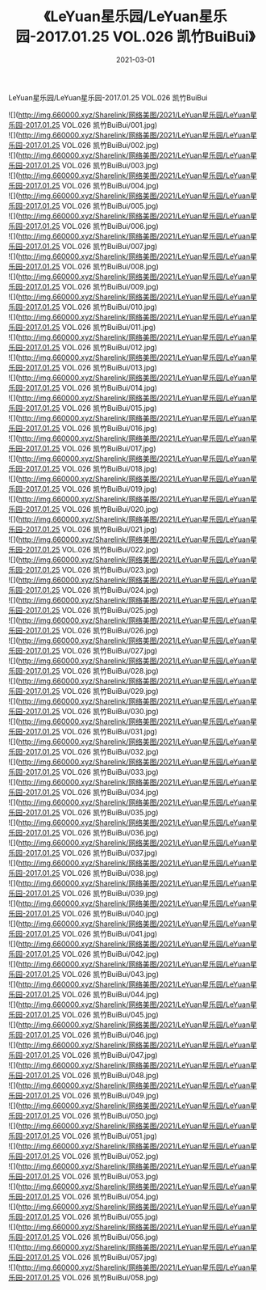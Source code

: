 ﻿---
layout: post
title:  《LeYuan星乐园/LeYuan星乐园-2017.01.25 VOL.026 凯竹BuiBui》
date:   2021-03-01
img: http://img.660000.xyz/Sharelink/网络美图/2021/LeYuan星乐园/LeYuan星乐园-2017.01.25 VOL.026 凯竹BuiBui/000.jpg
categories: [美女, 清纯, 唯美]
---

LeYuan星乐园/LeYuan星乐园-2017.01.25 VOL.026 凯竹BuiBui

 ![](http://img.660000.xyz/Sharelink/网络美图/2021/LeYuan星乐园/LeYuan星乐园-2017.01.25 VOL.026 凯竹BuiBui/001.jpg) <br>![](http://img.660000.xyz/Sharelink/网络美图/2021/LeYuan星乐园/LeYuan星乐园-2017.01.25 VOL.026 凯竹BuiBui/002.jpg) <br>![](http://img.660000.xyz/Sharelink/网络美图/2021/LeYuan星乐园/LeYuan星乐园-2017.01.25 VOL.026 凯竹BuiBui/003.jpg) <br>![](http://img.660000.xyz/Sharelink/网络美图/2021/LeYuan星乐园/LeYuan星乐园-2017.01.25 VOL.026 凯竹BuiBui/004.jpg) <br>![](http://img.660000.xyz/Sharelink/网络美图/2021/LeYuan星乐园/LeYuan星乐园-2017.01.25 VOL.026 凯竹BuiBui/005.jpg) <br>![](http://img.660000.xyz/Sharelink/网络美图/2021/LeYuan星乐园/LeYuan星乐园-2017.01.25 VOL.026 凯竹BuiBui/006.jpg) <br>![](http://img.660000.xyz/Sharelink/网络美图/2021/LeYuan星乐园/LeYuan星乐园-2017.01.25 VOL.026 凯竹BuiBui/007.jpg) <br>![](http://img.660000.xyz/Sharelink/网络美图/2021/LeYuan星乐园/LeYuan星乐园-2017.01.25 VOL.026 凯竹BuiBui/008.jpg) <br>![](http://img.660000.xyz/Sharelink/网络美图/2021/LeYuan星乐园/LeYuan星乐园-2017.01.25 VOL.026 凯竹BuiBui/009.jpg) <br>![](http://img.660000.xyz/Sharelink/网络美图/2021/LeYuan星乐园/LeYuan星乐园-2017.01.25 VOL.026 凯竹BuiBui/010.jpg) <br>![](http://img.660000.xyz/Sharelink/网络美图/2021/LeYuan星乐园/LeYuan星乐园-2017.01.25 VOL.026 凯竹BuiBui/011.jpg) <br>![](http://img.660000.xyz/Sharelink/网络美图/2021/LeYuan星乐园/LeYuan星乐园-2017.01.25 VOL.026 凯竹BuiBui/012.jpg) <br>![](http://img.660000.xyz/Sharelink/网络美图/2021/LeYuan星乐园/LeYuan星乐园-2017.01.25 VOL.026 凯竹BuiBui/013.jpg) <br>![](http://img.660000.xyz/Sharelink/网络美图/2021/LeYuan星乐园/LeYuan星乐园-2017.01.25 VOL.026 凯竹BuiBui/014.jpg) <br>![](http://img.660000.xyz/Sharelink/网络美图/2021/LeYuan星乐园/LeYuan星乐园-2017.01.25 VOL.026 凯竹BuiBui/015.jpg) <br>![](http://img.660000.xyz/Sharelink/网络美图/2021/LeYuan星乐园/LeYuan星乐园-2017.01.25 VOL.026 凯竹BuiBui/016.jpg) <br>![](http://img.660000.xyz/Sharelink/网络美图/2021/LeYuan星乐园/LeYuan星乐园-2017.01.25 VOL.026 凯竹BuiBui/017.jpg) <br>![](http://img.660000.xyz/Sharelink/网络美图/2021/LeYuan星乐园/LeYuan星乐园-2017.01.25 VOL.026 凯竹BuiBui/018.jpg) <br>![](http://img.660000.xyz/Sharelink/网络美图/2021/LeYuan星乐园/LeYuan星乐园-2017.01.25 VOL.026 凯竹BuiBui/019.jpg) <br>![](http://img.660000.xyz/Sharelink/网络美图/2021/LeYuan星乐园/LeYuan星乐园-2017.01.25 VOL.026 凯竹BuiBui/020.jpg) <br>![](http://img.660000.xyz/Sharelink/网络美图/2021/LeYuan星乐园/LeYuan星乐园-2017.01.25 VOL.026 凯竹BuiBui/021.jpg) <br>![](http://img.660000.xyz/Sharelink/网络美图/2021/LeYuan星乐园/LeYuan星乐园-2017.01.25 VOL.026 凯竹BuiBui/022.jpg) <br>![](http://img.660000.xyz/Sharelink/网络美图/2021/LeYuan星乐园/LeYuan星乐园-2017.01.25 VOL.026 凯竹BuiBui/023.jpg) <br>![](http://img.660000.xyz/Sharelink/网络美图/2021/LeYuan星乐园/LeYuan星乐园-2017.01.25 VOL.026 凯竹BuiBui/024.jpg) <br>![](http://img.660000.xyz/Sharelink/网络美图/2021/LeYuan星乐园/LeYuan星乐园-2017.01.25 VOL.026 凯竹BuiBui/025.jpg) <br>![](http://img.660000.xyz/Sharelink/网络美图/2021/LeYuan星乐园/LeYuan星乐园-2017.01.25 VOL.026 凯竹BuiBui/026.jpg) <br>![](http://img.660000.xyz/Sharelink/网络美图/2021/LeYuan星乐园/LeYuan星乐园-2017.01.25 VOL.026 凯竹BuiBui/027.jpg) <br>![](http://img.660000.xyz/Sharelink/网络美图/2021/LeYuan星乐园/LeYuan星乐园-2017.01.25 VOL.026 凯竹BuiBui/028.jpg) <br>![](http://img.660000.xyz/Sharelink/网络美图/2021/LeYuan星乐园/LeYuan星乐园-2017.01.25 VOL.026 凯竹BuiBui/029.jpg) <br>![](http://img.660000.xyz/Sharelink/网络美图/2021/LeYuan星乐园/LeYuan星乐园-2017.01.25 VOL.026 凯竹BuiBui/030.jpg) <br>![](http://img.660000.xyz/Sharelink/网络美图/2021/LeYuan星乐园/LeYuan星乐园-2017.01.25 VOL.026 凯竹BuiBui/031.jpg) <br>![](http://img.660000.xyz/Sharelink/网络美图/2021/LeYuan星乐园/LeYuan星乐园-2017.01.25 VOL.026 凯竹BuiBui/032.jpg) <br>![](http://img.660000.xyz/Sharelink/网络美图/2021/LeYuan星乐园/LeYuan星乐园-2017.01.25 VOL.026 凯竹BuiBui/033.jpg) <br>![](http://img.660000.xyz/Sharelink/网络美图/2021/LeYuan星乐园/LeYuan星乐园-2017.01.25 VOL.026 凯竹BuiBui/034.jpg) <br>![](http://img.660000.xyz/Sharelink/网络美图/2021/LeYuan星乐园/LeYuan星乐园-2017.01.25 VOL.026 凯竹BuiBui/035.jpg) <br>![](http://img.660000.xyz/Sharelink/网络美图/2021/LeYuan星乐园/LeYuan星乐园-2017.01.25 VOL.026 凯竹BuiBui/036.jpg) <br>![](http://img.660000.xyz/Sharelink/网络美图/2021/LeYuan星乐园/LeYuan星乐园-2017.01.25 VOL.026 凯竹BuiBui/037.jpg) <br>![](http://img.660000.xyz/Sharelink/网络美图/2021/LeYuan星乐园/LeYuan星乐园-2017.01.25 VOL.026 凯竹BuiBui/038.jpg) <br>![](http://img.660000.xyz/Sharelink/网络美图/2021/LeYuan星乐园/LeYuan星乐园-2017.01.25 VOL.026 凯竹BuiBui/039.jpg) <br>![](http://img.660000.xyz/Sharelink/网络美图/2021/LeYuan星乐园/LeYuan星乐园-2017.01.25 VOL.026 凯竹BuiBui/040.jpg) <br>![](http://img.660000.xyz/Sharelink/网络美图/2021/LeYuan星乐园/LeYuan星乐园-2017.01.25 VOL.026 凯竹BuiBui/041.jpg) <br>![](http://img.660000.xyz/Sharelink/网络美图/2021/LeYuan星乐园/LeYuan星乐园-2017.01.25 VOL.026 凯竹BuiBui/042.jpg) <br>![](http://img.660000.xyz/Sharelink/网络美图/2021/LeYuan星乐园/LeYuan星乐园-2017.01.25 VOL.026 凯竹BuiBui/043.jpg) <br>![](http://img.660000.xyz/Sharelink/网络美图/2021/LeYuan星乐园/LeYuan星乐园-2017.01.25 VOL.026 凯竹BuiBui/044.jpg) <br>![](http://img.660000.xyz/Sharelink/网络美图/2021/LeYuan星乐园/LeYuan星乐园-2017.01.25 VOL.026 凯竹BuiBui/045.jpg) <br>![](http://img.660000.xyz/Sharelink/网络美图/2021/LeYuan星乐园/LeYuan星乐园-2017.01.25 VOL.026 凯竹BuiBui/046.jpg) <br>![](http://img.660000.xyz/Sharelink/网络美图/2021/LeYuan星乐园/LeYuan星乐园-2017.01.25 VOL.026 凯竹BuiBui/047.jpg) <br>![](http://img.660000.xyz/Sharelink/网络美图/2021/LeYuan星乐园/LeYuan星乐园-2017.01.25 VOL.026 凯竹BuiBui/048.jpg) <br>![](http://img.660000.xyz/Sharelink/网络美图/2021/LeYuan星乐园/LeYuan星乐园-2017.01.25 VOL.026 凯竹BuiBui/049.jpg) <br>![](http://img.660000.xyz/Sharelink/网络美图/2021/LeYuan星乐园/LeYuan星乐园-2017.01.25 VOL.026 凯竹BuiBui/050.jpg) <br>![](http://img.660000.xyz/Sharelink/网络美图/2021/LeYuan星乐园/LeYuan星乐园-2017.01.25 VOL.026 凯竹BuiBui/051.jpg) <br>![](http://img.660000.xyz/Sharelink/网络美图/2021/LeYuan星乐园/LeYuan星乐园-2017.01.25 VOL.026 凯竹BuiBui/052.jpg) <br>![](http://img.660000.xyz/Sharelink/网络美图/2021/LeYuan星乐园/LeYuan星乐园-2017.01.25 VOL.026 凯竹BuiBui/053.jpg) <br>![](http://img.660000.xyz/Sharelink/网络美图/2021/LeYuan星乐园/LeYuan星乐园-2017.01.25 VOL.026 凯竹BuiBui/054.jpg) <br>![](http://img.660000.xyz/Sharelink/网络美图/2021/LeYuan星乐园/LeYuan星乐园-2017.01.25 VOL.026 凯竹BuiBui/055.jpg) <br>![](http://img.660000.xyz/Sharelink/网络美图/2021/LeYuan星乐园/LeYuan星乐园-2017.01.25 VOL.026 凯竹BuiBui/056.jpg) <br>![](http://img.660000.xyz/Sharelink/网络美图/2021/LeYuan星乐园/LeYuan星乐园-2017.01.25 VOL.026 凯竹BuiBui/057.jpg) <br>![](http://img.660000.xyz/Sharelink/网络美图/2021/LeYuan星乐园/LeYuan星乐园-2017.01.25 VOL.026 凯竹BuiBui/058.jpg) <br>